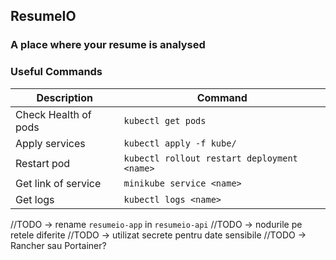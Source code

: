 ## ResumeIO
###  A place where your resume is analysed

### Useful Commands

Description  | Command
------------- | -------------
Check Health of pods  | `kubectl get pods`
Apply services  | `kubectl apply -f kube/`
Restart pod  | `kubectl rollout restart deployment <name>`
Get link of service  | `minikube service <name>`
Get logs | `kubectl logs <name>`

//TODO -> rename `resumeio-app` in `resumeio-api`
//TODO -> nodurile pe retele diferite
//TODO -> utilizat secrete pentru date sensibile
//TODO -> Rancher sau Portainer? 
